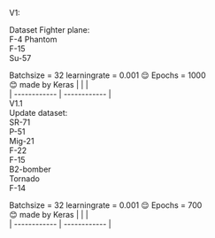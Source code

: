 <p class="has-line-data" data-line-start="0" data-line-end="1">V1:</p>
<p class="has-line-data" data-line-start="2" data-line-end="6">Dataset Fighter plane:<br>
F-4 Phantom<br>
F-15<br>
Su-57</p>
<p class="has-line-data" data-line-start="8" data-line-end="21">Batchsize = 32 learningrate = 0.001 😌 Epochs = 1000<br>
😊 made by Keras  |   |   |<br>
| ------------ | ------------ |<br>
V1.1<br>
Update dataset:<br>
SR-71<br>
P-51<br>
Mig-21<br>
F-22<br>
F-15<br>
B2-bomber<br>
Tornado<br>
F-14</p>
<p class="has-line-data" data-line-start="24" data-line-end="27">Batchsize = 32 learningrate = 0.001 😌 Epochs = 700<br>
😊 made by Keras  |   |   |<br>
| ------------ | ------------ |</p>
